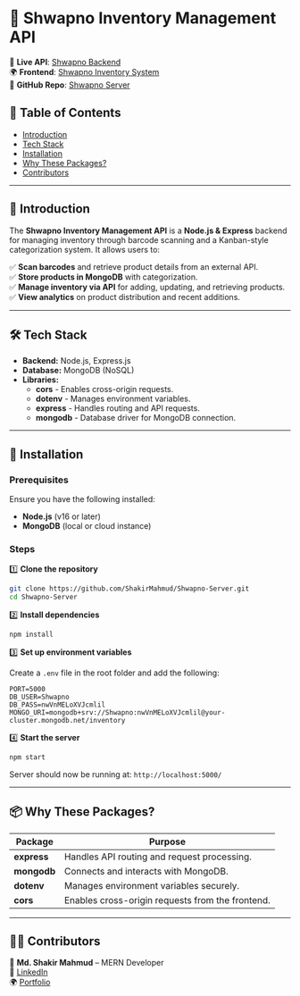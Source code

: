 # 📡 Shwapno Inventory Management API  

🚀 **Live API**: [Shwapno Backend](https://shwapno-server.vercel.app/)  
🌍 **Frontend**: [Shwapno Inventory System](https://shwapno.vercel.app/dashboard/analytics)  
📂 **GitHub Repo**: [Shwapno Server](https://github.com/ShakirMahmud/Shwapno-Server)  

## 📖 Table of Contents  

- [Introduction](#-introduction)  
- [Tech Stack](#-tech-stack)  
- [Installation](#-installation)  
- [Why These Packages?](#-why-these-packages)  
- [Contributors](#-contributors)  

---

## 🚀 Introduction  

The **Shwapno Inventory Management API** is a **Node.js & Express** backend for managing inventory through barcode scanning and a Kanban-style categorization system. It allows users to:  

✅ **Scan barcodes** and retrieve product details from an external API.  
✅ **Store products in MongoDB** with categorization.  
✅ **Manage inventory via API** for adding, updating, and retrieving products.  
✅ **View analytics** on product distribution and recent additions.  

---

## 🛠 Tech Stack  

- **Backend:** Node.js, Express.js  
- **Database:** MongoDB (NoSQL)  
- **Libraries:**  
  - **cors** - Enables cross-origin requests.  
  - **dotenv** - Manages environment variables.  
  - **express** - Handles routing and API requests.  
  - **mongodb** - Database driver for MongoDB connection.  

---

## 🔧 Installation  

### Prerequisites  
Ensure you have the following installed:  
- **Node.js** (v16 or later)  
- **MongoDB** (local or cloud instance)  

### Steps  

1️⃣ **Clone the repository**  
```sh
git clone https://github.com/ShakirMahmud/Shwapno-Server.git
cd Shwapno-Server
```

2️⃣ **Install dependencies**  
```sh
npm install
```

3️⃣ **Set up environment variables**  

Create a `.env` file in the root folder and add the following:  
```env
PORT=5000
DB_USER=Shwapno
DB_PASS=nwVnMELoXVJcmlil
MONGO_URI=mongodb+srv://Shwapno:nwVnMELoXVJcmlil@your-cluster.mongodb.net/inventory
```

4️⃣ **Start the server**  
```sh
npm start
```
Server should now be running at: `http://localhost:5000/`  

---

## 📦 Why These Packages?  

| Package | Purpose |
|---------|---------|
| **express** | Handles API routing and request processing. |
| **mongodb** | Connects and interacts with MongoDB. |
| **dotenv** | Manages environment variables securely. |
| **cors** | Enables cross-origin requests from the frontend. |

---

## 👨‍💻 Contributors  

👤 **Md. Shakir Mahmud** – MERN Developer  
🔗 [LinkedIn](https://www.linkedin.com/in/shakirmahmud9/)  
🌍 [Portfolio](https://shakir-portfolio.vercel.app/)  

